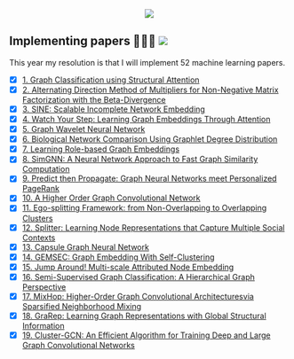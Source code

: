 <div align="center">
  <img src="https://i.imgur.com/thKzPkw.png">
</div>

## Implementing papers 👨🏻‍💻 ![](https://img.shields.io/badge/progress-36.53%25-green.svg)

This year my resolution is that I will implement 52 machine learning papers.

- [x] [1. Graph Classification using Structural Attention](https://github.com/benedekrozemberczki/GAM)
- [x] [2. Alternating Direction Method of Multipliers for Non-Negative Matrix Factorization with the Beta-Divergence](https://github.com/benedekrozemberczki/NMF_ADMM)
- [x] [3. SINE: Scalable Incomplete Network Embedding](https://github.com/benedekrozemberczki/SINE)
- [x] [4. Watch Your Step: Learning Graph Embeddings Through Attention](https://github.com/benedekrozemberczki/AttentionWalk)
- [x] [5. Graph Wavelet Neural Network](https://github.com/benedekrozemberczki/GraphWaveletNeuralNetwork)
- [x] [6. Biological Network Comparison Using Graphlet Degree Distribution](https://github.com/benedekrozemberczki/OrbitalFeatures)
- [x] [7. Learning Role-based Graph Embeddings](https://github.com/benedekrozemberczki/role2vec)
- [x] [8. SimGNN: A Neural Network Approach to Fast Graph Similarity Computation](https://github.com/benedekrozemberczki/SimGNN)
- [x] [9. Predict then Propagate: Graph Neural Networks meet Personalized PageRank](https://github.com/benedekrozemberczki/APPNP)
- [x] [10. A Higher Order Graph Convolutional Network](https://github.com/benedekrozemberczki/MixHop-and-N-GCM)
- [x] [11. Ego-splitting Framework: from Non-Overlapping to Overlapping Clusters](https://github.com/benedekrozemberczki/EgoSplitting)
- [x] [12. Splitter: Learning Node Representations that Capture Multiple Social Contexts](https://github.com/benedekrozemberczki/Splitter)
- [x] [13. Capsule Graph Neural Network](https://github.com/benedekrozemberczki/CapsGNN)
- [x] [14. GEMSEC: Graph Embedding With Self-Clustering](https://github.com/benedekrozemberczki/GEMSEC)
- [x] [15. Jump Around! Multi-scale Attributed Node Embedding](https://github.com/benedekrozemberczki/MUSAE)
- [x] [16. Semi-Supervised Graph Classification: A Hierarchical Graph Perspective](https://github.com/benedekrozemberczki/SEAL)
- [x] [17. MixHop: Higher-Order Graph Convolutional Architecturesvia Sparsified Neighborhood Mixing](https://github.com/benedekrozemberczki/MixHop-and-N-GCN)
- [x] [18. GraRep: Learning Graph Representations with Global Structural Information](https://github.com/benedekrozemberczki/GraRep)
- [x] [19. Cluster-GCN: An Efficient Algorithm for Training Deep and Large Graph Convolutional Networks](https://github.com/benedekrozemberczki/ClusterGCN)
